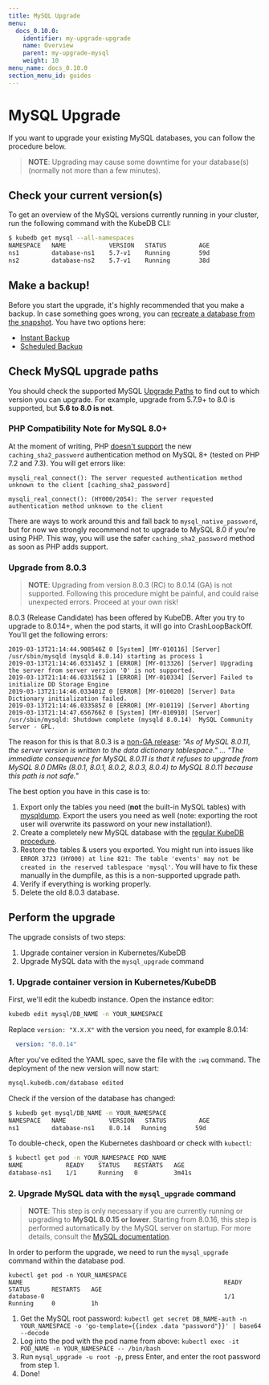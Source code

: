 ```yaml
---
title: MySQL Upgrade
menu:
  docs_0.10.0:
    identifier: my-upgrade-upgrade
    name: Overview
    parent: my-upgrade-mysql
    weight: 10
menu_name: docs_0.10.0
section_menu_id: guides
---
```

# MySQL Upgrade

If you want to upgrade your existing MySQL databases, you can follow the procedure below.
>**NOTE**: Upgrading may cause some downtime for your database(s) (normally not more than a few minutes).

## Check your current version(s)
To get an overview of the MySQL versions currently running in your cluster, run the following command with the KubeDB CLI:
```bash
$ kubedb get mysql --all-namespaces
NAMESPACE   NAME            VERSION   STATUS         AGE
ns1         database-ns1    5.7-v1    Running        59d
ns2         database-ns2    5.7-v1    Running        38d
```
## Make a backup!
Before you start the upgrade, it's highly recommended that you make a backup. In case something goes wrong, you can [recreate a database from the snapshot](https://kubedb.com/docs/0.10.0/guides/mysql/initialization/using-snapshot/). You have two options here:
- [Instant Backup](https://kubedb.com/docs/0.10.0/guides/mysql/snapshot/backup-and-restore/)
- [Scheduled Backup](https://kubedb.com/docs/0.10.0/guides/mysql/snapshot/scheduled-backup/)

## Check MySQL upgrade paths
You should check the supported MySQL [Upgrade Paths](https://dev.mysql.com/doc/refman/8.0/en/upgrade-paths.html) to find out to which version you can upgrade. For example, upgrade from 5.7.9+ to 8.0 is supported, but **5.6 to 8.0 is not**.

### PHP Compatibility Note for MySQL 8.0+
At the moment of writing, PHP [doesn't support](https://secure.php.net/manual/en/mysqli.requirements.php) the new `caching_sha2_password` authentication method on MySQL 8+ (tested on PHP 7.2 and 7.3). You will get errors like:

```
mysqli_real_connect(): The server requested authentication method unknown to the client [caching_sha2_password]

mysqli_real_connect(): (HY000/2054): The server requested authentication method unknown to the client
```

There are ways to work around this and fall back to `mysql_native_password`, but for now we strongly recommend not to upgrade to MySQL 8.0 if you're using PHP. This way, you will use the safer `caching_sha2_password` method as soon as PHP adds support.

### Upgrade from 8.0.3
>**NOTE**: Upgrading from version 8.0.3 (RC) to 8.0.14 (GA) is not supported. Following this procedure might be painful, and could raise unexpected errors. Proceed at your own risk!

8.0.3 (Release Candidate) has been offered by KubeDB. After you try to upgrade to 8.0.14+, when the pod starts, it will go into CrashLoopBackOff. You'll get the following errors:
```console
2019-03-13T21:14:44.908546Z 0 [System] [MY-010116] [Server] /usr/sbin/mysqld (mysqld 8.0.14) starting as process 1
2019-03-13T21:14:46.033145Z 1 [ERROR] [MY-013326] [Server] Upgrading the server from server version '0' is not supported.
2019-03-13T21:14:46.033156Z 1 [ERROR] [MY-010334] [Server] Failed to initialize DD Storage Engine
2019-03-13T21:14:46.033401Z 0 [ERROR] [MY-010020] [Server] Data Dictionary initialization failed.
2019-03-13T21:14:46.033585Z 0 [ERROR] [MY-010119] [Server] Aborting
2019-03-13T21:14:47.656766Z 0 [System] [MY-010910] [Server] /usr/sbin/mysqld: Shutdown complete (mysqld 8.0.14)  MySQL Community Server - GPL.
```
The reason for this is that 8.0.3 is a [non-GA release](https://mysqlserverteam.com/upgrading-to-mysql-8-0-here-is-what-you-need-to-know/): *"As of MySQL 8.0.11, the server version is written to the data dictionary tablespace." ... "The immediate consequence for MySQL 8.0.11 is that it refuses to upgrade from MySQL 8.0 DMRs (8.0.1, 8.0.1, 8.0.2, 8.0.3, 8.0.4) to MySQL 8.0.11 because this path is not safe."*

The best option you have in this case is to:
1. Export only the tables you need (**not** the built-in MySQL tables) with [mysqldump](https://dev.mysql.com/doc/refman/8.0/en/mysqldump-sql-format.html). Export the users you need as well (note: exporting the root user will overwrite its password on your new installation!).
2. Create a completely new MySQL database with the [regular KubeDB procedure](https://kubedb.com/docs/0.10.0/guides/mysql/initialization/using-script/).
3. Restore the tables & users you exported. You might run into issues like `ERROR 3723 (HY000) at line 821: The table 'events' may not be created in the reserved tablespace 'mysql'`. You will have to fix these manually in the dumpfile, as this is a non-supported upgrade path.
4. Verify if everything is working properly.
5. Delete the old 8.0.3 database.

## Perform the upgrade
The upgrade consists of two steps:
1. Upgrade container version in Kubernetes/KubeDB
2. Upgrade MySQL data with the `mysql_upgrade` command

### 1. Upgrade container version in Kubernetes/KubeDB
First, we'll edit the kubedb instance. Open the instance editor:
```bash
kubedb edit mysql/DB_NAME -n YOUR_NAMESPACE
```
Replace `version: "X.X.X"` with the version you need, for example 8.0.14:
```yaml
  version: "8.0.14"
```
After you've edited the YAML spec, save the file with the `:wq` command. The deployment of the new version will now start:
```bash
mysql.kubedb.com/database edited
```

Check if the version of the database has changed:
```bash
$ kubedb get mysql/DB_NAME -n YOUR_NAMESPACE
NAMESPACE   NAME            VERSION   STATUS         AGE
ns1         database-ns1    8.0.14   Running        59d
```
To double-check, open the Kubernetes dashboard or check with `kubectl`:
```bash
$ kubectl get pod -n YOUR_NAMESPACE POD_NAME
NAME            READY    STATUS    RESTARTS   AGE
database-ns1    1/1      Running   0          3m41s
```

### 2. Upgrade MySQL data with the `mysql_upgrade` command
>**NOTE**: This step is only necessary if you are currently running or upgrading to **MySQL 8.0.15 or lower**. Starting from 8.0.16, this step is performed automatically by the MySQL server on startup. For more details, consult the [MySQL documentation](https://dev.mysql.com/doc/refman/8.0/en/mysql-upgrade.html).

In order to perform the upgrade, we need to run the `mysql_upgrade` command within the database pod.
```
kubectl get pod -n YOUR_NAMESPACE
NAME                                                        READY     STATUS      RESTARTS   AGE
database-0                                                  1/1       Running     0          1h
```

1. Get the MySQL root password: `kubectl get secret DB_NAME-auth -n YOUR_NAMESPACE -o 'go-template={{index .data "password"}}' | base64 --decode`
2. Log into the pod with the pod name from above: `kubectl exec -it POD_NAME -n YOUR_NAMESPACE -- /bin/bash`
3. Run `mysql_upgrade -u root -p`, press Enter, and enter the root password from step 1.
4. Done!